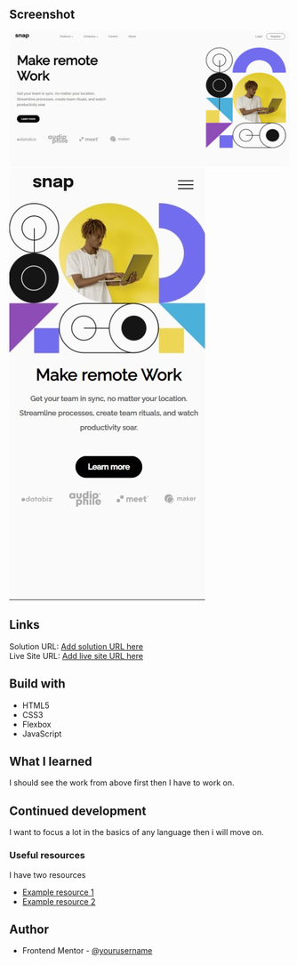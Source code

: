 ## Screenshot

![](./img/deskScreen.jpg)
![](./img/mobileScreen.jpg)

## Links

Solution URL: [Add solution URL here](https://github.com/brahimbouargane/landing_page)  
Live Site URL: [Add live site URL here](https://landing-pagebihi.netlify.app/)

## Build with

- HTML5
- CSS3
- Flexbox
- JavaScript

## What I learned

I should see the work from above first then I have to work on.

## Continued development

I want to focus a lot in the basics of any language then i will move on.

### Useful resources

I have two resources

- [Example resource 1](google.com)
- [Example resource 2](youtube.com)

## Author

- Frontend Mentor - [@yourusername](https://www.frontendmentor.io/profile/brahimU20)
